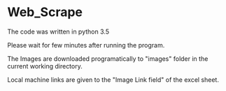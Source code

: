 # Web_Scrape
The code was written in python 3.5

Please wait for few minutes after running the program.

The Images are downloaded programatically to "images" folder in the current working directory.

Local machine links are given to the "Image Link field" of the excel sheet.
